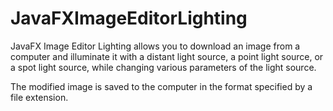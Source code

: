 # JavaFXImageEditorLighting

JavaFX Image Editor Lighting allows you to download an image from a computer and illuminate it with a distant light source, a point light source, or a spot light source, while changing various parameters of the light source. 

The modified image is saved to the computer in the format specified by a file extension.

